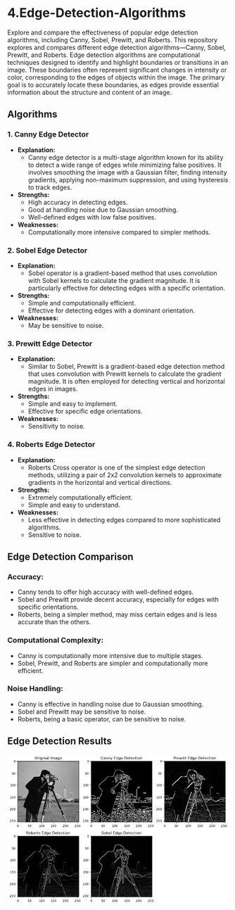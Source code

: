 # 4.Edge-Detection-Algorithms
Explore and compare the effectiveness of popular edge detection algorithms, including Canny, Sobel, Prewitt, and Roberts.
This repository explores and compares different edge detection algorithms—Canny, Sobel, Prewitt, and Roberts. Edge detection algorithms are computational techniques designed to identify and highlight boundaries or transitions in an image. These boundaries often represent significant changes in intensity or color, corresponding to the edges of objects within the image. The primary goal is to accurately locate these boundaries, as edges provide essential information about the structure and content of an image.

## Algorithms

### 1. Canny Edge Detector
- **Explanation:**
  - Canny edge detector is a multi-stage algorithm known for its ability to detect a wide range of edges while minimizing false positives. It involves smoothing the image with a Gaussian filter, finding intensity gradients, applying non-maximum suppression, and using hysteresis to track edges.
- **Strengths:**
  - High accuracy in detecting edges.
  - Good at handling noise due to Gaussian smoothing.
  - Well-defined edges with low false positives.
- **Weaknesses:**
  - Computationally more intensive compared to simpler methods.

### 2. Sobel Edge Detector
- **Explanation:**
  - Sobel operator is a gradient-based method that uses convolution with Sobel kernels to calculate the gradient magnitude. It is particularly effective for detecting edges with a specific orientation.
- **Strengths:**
  - Simple and computationally efficient.
  - Effective for detecting edges with a dominant orientation.
- **Weaknesses:**
  - May be sensitive to noise.

### 3. Prewitt Edge Detector
- **Explanation:**
  - Similar to Sobel, Prewitt is a gradient-based edge detection method that uses convolution with Prewitt kernels to calculate the gradient magnitude. It is often employed for detecting vertical and horizontal edges in images.
- **Strengths:**
  - Simple and easy to implement.
  - Effective for specific edge orientations.
- **Weaknesses:**
  - Sensitivity to noise.

### 4. Roberts Edge Detector
- **Explanation:**
  - Roberts Cross operator is one of the simplest edge detection methods, utilizing a pair of 2x2 convolution kernels to approximate gradients in the horizontal and vertical directions.
- **Strengths:**
  - Extremely computationally efficient.
  - Simple and easy to understand.
- **Weaknesses:**
  - Less effective in detecting edges compared to more sophisticated algorithms.
  - Sensitive to noise.

## Edge Detection Comparison

### Accuracy:
- Canny tends to offer high accuracy with well-defined edges.
- Sobel and Prewitt provide decent accuracy, especially for edges with specific orientations.
- Roberts, being a simpler method, may miss certain edges and is less accurate than the others.

### Computational Complexity:
- Canny is computationally more intensive due to multiple stages.
- Sobel, Prewitt, and Roberts are simpler and computationally more efficient.

### Noise Handling:
- Canny is effective in handling noise due to Gaussian smoothing.
- Sobel and Prewitt may be sensitive to noise.
- Roberts, being a basic operator, can be sensitive to noise.

## Edge Detection Results

![Edge Detection Results](./Results/result.png)

